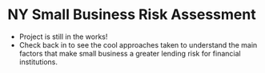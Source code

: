 # NY Small Business Risk Assessment

* Project is still in the works!
* Check back in to see the cool approaches taken to understand the main factors that make small business a greater lending risk for financial institutions. 
